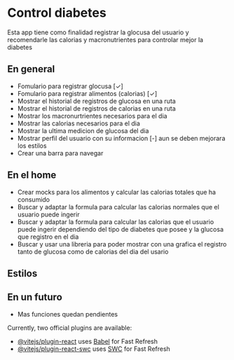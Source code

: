# Control diabetes

Esta app tiene como finalidad registrar la glocusa del usuario y recomendarle las calorias y macronutrientes para controlar mejor la diabetes

## En general
- Fomulario para registrar glocusa [✓]
- Fomulario para registrar alimentos (calorias) [✓]
- Mostrar el historial de registros de glucosa en una ruta
- Mostrar el historial de registros de calorias en una ruta
- Mostrar los macronurtrientes necesarios para el dia
- Mostrar las calorias necesarios para el dia
- Mostrar la ultima medicion de glucosa del dia
- Mostrar perfil del usuario con su informacion [-] aun se deben mejorara los estilos
- Crear una barra para navegar

## En el home
- Crear mocks para los alimentos y calcular las calorias totales que ha consumido
- Buscar y adaptar la formula para calcular las calorias normales que el usuario puede ingerir
- Buscar y adaptar la formula para calcular las calorias que el usuario puede ingerir dependiendo del tipo de diabetes que posee y la glucosa que registro en el dia
- Buscar y usar una libreria para poder mostrar con una grafica el registro tanto de glucosa como de calorias del dia del usario

## Estilos

## En un futuro
- Mas funciones quedan pendientes

Currently, two official plugins are available:

- [@vitejs/plugin-react](https://github.com/vitejs/vite-plugin-react/blob/main/packages/plugin-react/README.md) uses [Babel](https://babeljs.io/) for Fast Refresh
- [@vitejs/plugin-react-swc](https://github.com/vitejs/vite-plugin-react-swc) uses [SWC](https://swc.rs/) for Fast Refresh
